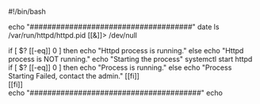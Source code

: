 #!/bin/bash

echo "#####################################"
date
ls /var/run/httpd/httpd.pid [[&]]> /dev/null

if [ $? [[-eq]] 0 ]
then
	echo "Httpd process is running."
else
	echo "Httpd process is NOT running."
	echo "Starting the process"
	systemctl start httpd
	if [ $? [[-eq]] 0 ]
	then
		echo "Process is running."
	else
		echo "Process Starting Failed, contact the admin."
	[[fi]]	
[[fi]]	
echo "#######################################"
echo
